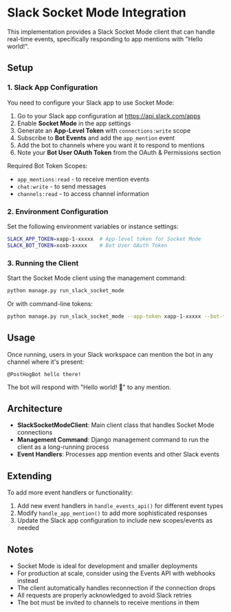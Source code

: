 # Slack Socket Mode Integration

This implementation provides a Slack Socket Mode client that can handle real-time events, specifically responding to app mentions with "Hello world!".

## Setup

### 1. Slack App Configuration

You need to configure your Slack app to use Socket Mode:

1. Go to your Slack app configuration at https://api.slack.com/apps
2. Enable **Socket Mode** in the app settings
3. Generate an **App-Level Token** with `connections:write` scope
4. Subscribe to **Bot Events** and add the `app_mention` event
5. Add the bot to channels where you want it to respond to mentions
6. Note your **Bot User OAuth Token** from the OAuth & Permissions section

Required Bot Token Scopes:
- `app_mentions:read` - to receive mention events
- `chat:write` - to send messages
- `channels:read` - to access channel information

### 2. Environment Configuration

Set the following environment variables or instance settings:

```bash
SLACK_APP_TOKEN=xapp-1-xxxxx  # App-level token for Socket Mode
SLACK_BOT_TOKEN=xoxb-xxxxx    # Bot User OAuth Token
```

### 3. Running the Client

Start the Socket Mode client using the management command:

```bash
python manage.py run_slack_socket_mode
```

Or with command-line tokens:

```bash
python manage.py run_slack_socket_mode --app-token xapp-1-xxxxx --bot-token xoxb-xxxxx
```

## Usage

Once running, users in your Slack workspace can mention the bot in any channel where it's present:

```
@PostHogBot hello there!
```

The bot will respond with "Hello world! 👋" to any mention.

## Architecture

- **SlackSocketModeClient**: Main client class that handles Socket Mode connections
- **Management Command**: Django management command to run the client as a long-running process
- **Event Handlers**: Processes app mention events and other Slack events

## Extending

To add more event handlers or functionality:

1. Add new event handlers in `handle_events_api()` for different event types
2. Modify `handle_app_mention()` to add more sophisticated responses
3. Update the Slack app configuration to include new scopes/events as needed

## Notes

- Socket Mode is ideal for development and smaller deployments
- For production at scale, consider using the Events API with webhooks instead
- The client automatically handles reconnection if the connection drops
- All requests are properly acknowledged to avoid Slack retries
- The bot must be invited to channels to receive mentions in them